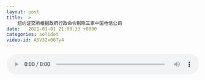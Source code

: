 ```yaml
---
layout: post
title:  >
    纽约证交所根据政府行政命令剔除三家中国电信公司
date:   2021-01-01 21:08:33 +0800
categories: solidot
video-id: A5V32x06Ty4
---
```


<audio src="/assets/bf18c7a6577e6233ce005fe4c20b4789.mp3" style="width: 100%;" controls></audio>

